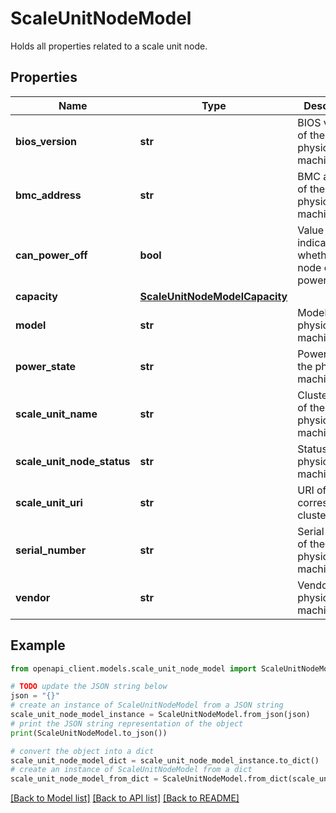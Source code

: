 # ScaleUnitNodeModel

Holds all properties related to a scale unit node.

## Properties

Name | Type | Description | Notes
------------ | ------------- | ------------- | -------------
**bios_version** | **str** | BIOS version of the physical machine. | [optional] 
**bmc_address** | **str** | BMC address of the physical machine. | [optional] 
**can_power_off** | **bool** | Value indicating whether the node can be powered off. | [optional] 
**capacity** | [**ScaleUnitNodeModelCapacity**](ScaleUnitNodeModelCapacity.md) |  | [optional] 
**model** | **str** | Model of the physical machine. | [optional] 
**power_state** | **str** | PowerState of the physical machine. | [optional] 
**scale_unit_name** | **str** | Cluster name of the physical machine. | [optional] 
**scale_unit_node_status** | **str** | Status of the physical machine. | [optional] 
**scale_unit_uri** | **str** | URI of the corresponding cluster. | [optional] 
**serial_number** | **str** | Serial number of the physical machine. | [optional] 
**vendor** | **str** | Vendor of the physical machine. | [optional] 

## Example

```python
from openapi_client.models.scale_unit_node_model import ScaleUnitNodeModel

# TODO update the JSON string below
json = "{}"
# create an instance of ScaleUnitNodeModel from a JSON string
scale_unit_node_model_instance = ScaleUnitNodeModel.from_json(json)
# print the JSON string representation of the object
print(ScaleUnitNodeModel.to_json())

# convert the object into a dict
scale_unit_node_model_dict = scale_unit_node_model_instance.to_dict()
# create an instance of ScaleUnitNodeModel from a dict
scale_unit_node_model_from_dict = ScaleUnitNodeModel.from_dict(scale_unit_node_model_dict)
```
[[Back to Model list]](../README.md#documentation-for-models) [[Back to API list]](../README.md#documentation-for-api-endpoints) [[Back to README]](../README.md)


